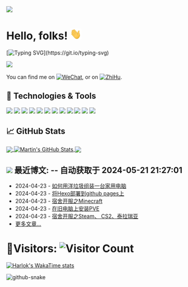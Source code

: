   <picture>
    <source media="(prefers-color-scheme: dark)" srcset="https://cdn.jsdelivr.net/gh/sun0225SUN/sun0225SUN/assets/images/coding.gif" />
    <source media="(prefers-color-scheme: light)" srcset="https://cdn.jsdelivr.net/gh/sun0225SUN/sun0225SUN/assets/images/developer.svg" height="225px" />
    <img src="https://cdn.jsdelivr.net/gh/sun0225SUN/sun0225SUN/assets/images/coding.gif" />
  </picture>


# Hello, folks! <img src="https://github.com/LingBrian/LingBrian/blob/main/wave.gif?raw=true" width="30px" height="30px" />

[![Typing SVG](https://readme-typing-svg.herokuapp.com?font=Fira+Code&pause=1000&random=false&width=435&lines=My+name+is+Brian+Ling+.;+I+am+a+student+from+China.+;I+am+learning+Virtualization+%2C+;Web+development+%2C;+Embedded+development;and+Information+Security+.)](https://git.io/typing-svg)

<a title="github" target="_blank" href="https://github.com/LingBrian"><img src="https://img.shields.io/badge/dynamic/json?label=GitHub&suffix=%20followers&query=%24.data.totalSubs&url=https%3A%2F%2Fapi.spencerwoo.com%2Fsubstats%2F%3Fsource%3Dgithub%26queryKey%3DLingBrian&labelColor=282c34&color=353940&logo=github&longCache=true" ></a>

You can find me on [![WeChat][1.2]][1], or on [![ZhiHu][2.2]][2].

## 🔧 Technologies & Tools
![](https://img.shields.io/badge/OS-Linux-informational?style=flat&logo=linux&logoColor=white&color=2bbc8a)
![](https://img.shields.io/badge/OS-Windows11-informational?style=flat&logo=windows11&logoColor=white&color=2bbc8a)
![](https://img.shields.io/badge/VM-ProxmoxVE-informational?style=flat&logo=proxmox&logoColor=white&color=2bbc8a)
![](https://img.shields.io/badge/Editor-VisualStudioCode-informational?style=flat&logo=visualstudiocode&logoColor=white&color=2bbc8a)
![](https://img.shields.io/badge/Code-Python-informational?style=flat&logo=python&logoColor=white&color=2bbc8a)
![](https://img.shields.io/badge/Code-JavaScript-informational?style=flat&logo=javascript&logoColor=white&color=2bbc8a)
![](https://img.shields.io/badge/Code-Make-informational?style=flat&logo=cmake&logoColor=white&color=2bbc8a)
![](https://img.shields.io/badge/Code-Vue-informational?style=flat&logo=vue.js&logoColor=white&color=2bbc8a)
![](https://img.shields.io/badge/Shell-Zsh-informational?style=flat&logo=zsh&logoColor=white&color=2bbc8a)
![](https://img.shields.io/badge/Tools-PostgreSQL-informational?style=flat&logo=postgresql&logoColor=white&color=2bbc8a)
![](https://img.shields.io/badge/Tools-Docker-informational?style=flat&logo=docker&logoColor=white&color=2bbc8a)
![](https://img.shields.io/badge/Tools-Kubernetes-informational?style=flat&logo=kubernetes&logoColor=white&color=2bbc8a)

## &#x1f4c8; GitHub Stats

<a href="https://github.com/LingBrian/LingBrian">
  <img align="center" src="https://github-readme-stats.vercel.app/api/top-langs/?username=LingBrian&hide=java,html,tex&langs_count=3" />
</a>
<a href="https://github.com/LingBrian/LingBrian">
  <img align="center" src="https://github-readme-stats.vercel.app/api?username=LingBrian&show_icons=true&line_height=27&count_private=true" alt="Martin's GitHub Stats" />
</a>

<a href="https://github.com/LingBrian/LingBlog">
  <img align="center" src="https://github-readme-stats.vercel.app/api/pin/?username=LingBrian&repo=LingBlog" />
</a>


## <a title="My Blog Site" target="_blank" href="https://lingbrian.github.io/"><img src="https://img.shields.io/badge/%E5%8D%9A%E5%AE%A2%20(blog)-lingbrian.github.io-orange" /></a> 最近博文:  -- 自动获取于 2024-05-21 21:27:01
* 2024-04-23 - [如何用洋垃圾组装一台家用电脑](http://lingbrian.github.io/2024/04/23/assemble_computer_with_cheap_things/            )
* 2024-04-23 - [将Hexo部署到github pages上](http://lingbrian.github.io/2024/04/23/delpoy_hexo_on_gitthub_pages/            )
* 2024-04-23 - [宿舍开服之Minecraft](http://lingbrian.github.io/2024/04/23/deploy_mc_server_in_your_room/            )
* 2024-04-23 - [在旧电脑上安装PVE](http://lingbrian.github.io/2024/04/23/pve_on_pc/            )
* 2024-04-23 - [宿舍开服之Steam、 CS2、泰拉瑞亚](http://lingbrian.github.io/2024/04/23/deploy_steamcmd_in_your_room/            )
* [更多文章...](https://lingbrian.github.io/) 

# :eyes:Visitors: ![Visitor Count](https://profile-counter.glitch.me/LingBrian/count.svg)

[![Harlok's WakaTime stats](https://ghstats.17lai.site/wakatime?username=LingBrian)](https://github.com/anuraghazra/github-readme-stats)


<picture>
  <source media="(prefers-color-scheme: dark)" srcset="https://raw.githubusercontent.com/LingBrian/LingBrian/output/github-contribution-grid-snake-dark.svg" />
  <source media="(prefers-color-scheme: light)" srcset="https://raw.githubusercontent.com/LingBrian/LingBrian/output/github-contribution-grid-snake.svg" />
  <img alt="github-snake" src="github-snake.svg" />
</picture>

<!-- Icons -->

[1.2]: https://img2.imgtp.com/2024/05/21/SYoOevOO.png
[2.2]: https://img2.imgtp.com/2024/05/21/FEwhkUQa.png

<!-- Links to your social media accounts -->

[1]: https://mp.weixin.qq.com/s?__biz=Mzg3OTk3MjczNg==&mid=2247483652&idx=1&sn=ec2c836b5d88aa548a4a897547d8042d&chksm=cf7d19ebf80a90fdd1cee51a4be1f13e59dcab75c884a2c862fd7f33d309174e880b4a040ad4&token=662791256&lang=zh_CN#rd
[2]: https://www.zhihu.com/people/fu-dong-22-28
